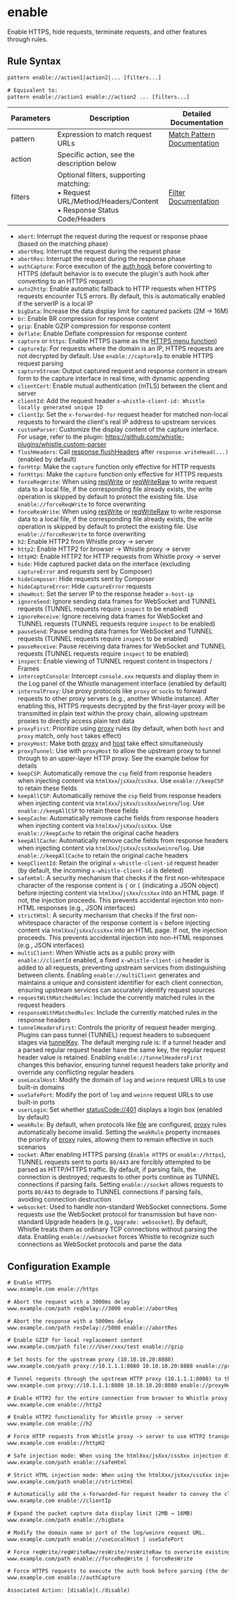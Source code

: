 # enable
Enable HTTPS, hide requests, terminate requests, and other features through rules.

## Rule Syntax
``` txt
pattern enable://action1|action2|... [filters...]

# Equivalent to:
pattern enable://action1 enable://action2 ... [filters...]
```

| Parameters | Description | Detailed Documentation |
| ------- | ------------------------------------------------------------ | ------------------------- |
| pattern | Expression to match request URLs | [Match Pattern Documentation](./pattern) |
| action | Specific action, see the description below | |
| filters | Optional filters, supporting matching:<br/>• Request URL/Method/Headers/Content<br/>• Response Status Code/Headers | [Filter Documentation](./filters) |

- `abort`: Interrupt the request during the request or response phase (based on the matching phase)
- `abortReq`: Interrupt the request during the request phase
- `abortRes`: Interrupt the request during the response phase
- `authCapture`: Force execution of the [auth hook](../extensions/dev#auth) before converting to HTTPS (default behavior is to execute the plugin's auth hook after converting to an HTTPS request)
- `auto2http`: Enable automatic fallback to HTTP requests when HTTPS requests encounter TLS errors. By default, this is automatically enabled if the serverIP is a local IP
- `bigData`: Increase the data display limit for captured packets (2M → 16M)
- `br`: Enable BR compression for response content
- `gzip`: Enable GZIP compression for response content
- `deflate`: Enable Deflate compression for response content
- `capture` or `https`: Enable HTTPS (same as the [HTTPS menu function](../gui/https.html))
- `captureIp`: For requests where the domain is an IP, HTTPS requests are not decrypted by default. Use `enable://captureIp` to enable HTTPS request parsing
- `captureStream`: Output captured request and response content in stream form to the capture interface in real time, with dynamic appending
- `clientCert`: Enable mutual authentication (mTLS) between the client and server
- `clientId`: Add the request header `x-whistle-client-id: Whistle locally generated unique ID`
- `clientIp`: Set the `x-forwarded-for` request header for matched non-local requests to forward the client's real IP address to upstream services
- `customParser`: Customize the display content of the capture interface. For usage, refer to the plugin: https://github.com/whistle-plugins/whistle.custom-parser
- `flushHeaders`: Call [response.flushHeaders](https://nodejs.org/docs/latest/api/http.html#responseflushheaders) after `response.writeHead(...)` (enabled by default)
- `forHttp`: Make the `capture` function only effective for HTTP requests
- `forHttps`: Make the `capture` function only effective for HTTPS requests
- `forceReqWrite`: When using [reqWrite](./reqWrite) or [reqWriteRaw](./reqWriteRaw) to write request data to a local file, if the corresponding file already exists, the write operation is skipped by default to protect the existing file. Use `enable://forceReqWrite` to force overwriting
- `forceResWrite`: When using [resWrite](./resWrite) or [reqWriteRaw](./reqWriteRaw) to write response data to a local file, if the corresponding file already exists, the write operation is skipped by default to protect the existing file. Use `enable://forceResWrite` to force overwriting
- `h2`: Enable HTTP2 from Whistle proxy → server
- `http2`: Enable HTTP2 for browser → Whistle proxy → server
- `httpH2`: Enable HTTP2 for HTTP requests from Whistle proxy → server
- `hide`: Hide captured packet data on the interface (excluding `captureError` and requests sent by Composer)
- `hideComposer`: Hide requests sent by Composer
- `hideCaptureError`: Hide `captureError` requests
- `showHost`: Set the server IP to the response header `x-host-ip`
- `ignoreSend`: Ignore sending data frames for WebSocket and TUNNEL requests (TUNNEL requests require `inspect` to be enabled)
- `ignoreReceive`: Ignore receiving data frames for WebSocket and TUNNEL requests (TUNNEL requests require `inspect` to be enabled)
- `pauseSend`: Pause sending data frames for WebSocket and TUNNEL requests (TUNNEL requests require `inspect` to be enabled)
- `pauseReceive`: Pause receiving data frames for WebSocket and TUNNEL requests (TUNNEL requests require `inspect` to be enabled)
- `inspect`: Enable viewing of TUNNEL request content in Inspectors / Frames
- `interceptConsole`: Intercept `console.xxx` requests and display them in the Log panel of the Whistle management interface (enabled by default)
- `internalProxy`: Use proxy protocols like `proxy` or `socks` to forward requests to other proxy servers (e.g., another Whistle instance). After enabling this, HTTPS requests decrypted by the first-layer proxy will be transmitted in plain text within the proxy chain, allowing upstream proxies to directly access plain text data
- `proxyFirst`: Prioritize using [proxy](./proxy) rules (by default, when both `host` and `proxy` match, only `host` takes effect)
- `proxyHost`: Make both [proxy](./proxy) and [host](./host) take effect simultaneously
- `proxyTunnel`: Use with `proxyHost` to allow the upstream proxy to tunnel through to an upper-layer HTTP proxy. See the example below for details
- `keepCSP`: Automatically remove the `csp` field from response headers when injecting content via `htmlXxx`/`jsXxx`/`cssXxx`. Use `enable://keepCSP` to retain these fields
- `keepAllCSP`: Automatically remove the `csp` field from response headers when injecting content via `htmlXxx`/`jsXxx`/`cssXxx`/`weinre`/`log`. Use `enable://keepAllCSP` to retain these fields
- `keepCache`: Automatically remove cache fields from response headers when injecting content via `htmlXxx`/`jsXxx`/`cssXxx`. Use `enable://keepCache` to retain the original cache headers
- `keepAllCache`: Automatically remove cache fields from response headers when injecting content via `htmlXxx`/`jsXxx`/`cssXxx`/`weinre`/`log`. Use `enable://keepAllCache` to retain the original cache headers
- `keepClientId`: Retain the original `x-whistle-client-id` request header (by default, the incoming `x-whistle-client-id` is deleted)
- `safeHtml`: A security mechanism that checks if the first non-whitespace character of the response content is `{` or `[` (indicating a JSON object) before injecting content via `htmlXxx`/`jsXxx`/`cssXxx` into an HTML page. If not, the injection proceeds. This prevents accidental injection into non-HTML responses (e.g., JSON interfaces)
- `strictHtml`: A security mechanism that checks if the first non-whitespace character of the response content is `<` before injecting content via `htmlXxx`/`jsXxx`/`cssXxx` into an HTML page. If not, the injection proceeds. This prevents accidental injection into non-HTML responses (e.g., JSON interfaces)
- `multiClient`: When Whistle acts as a public proxy with `enable://clientId` enabled, a fixed `x-whistle-client-id` header is added to all requests, preventing upstream services from distinguishing between clients. Enabling `enable://multiClient` generates and maintains a unique and consistent identifier for each client connection, ensuring upstream services can accurately identify request sources
- `requestWithMatchedRules`: Include the currently matched rules in the request headers
- `responseWithMatchedRules`: Include the currently matched rules in the response headers
- `tunnelHeadersFirst`: Controls the priority of request header merging. Plugins can pass tunnel (TUNNEL) request headers to subsequent stages via [tunnelKey](../extensions/dev). The default merging rule is: if a tunnel header and a parsed regular request header have the same key, the regular request header value is retained. Enabling `enable://tunnelHeadersFirst` changes this behavior, ensuring tunnel request headers take priority and override any conflicting regular headers
- `useLocalHost`: Modify the domain of `log` and `weinre` request URLs to use built-in domains
- `useSafePort`: Modify the port of `log` and `weinre` request URLs to use built-in ports
- `userLogin`: Set whether [statusCode://401](./statusCode) displays a login box (enabled by default)
- `weakRule`: By default, when protocols like [file](./file) are configured, [proxy](./proxy) rules automatically become invalid. Setting the `weakRule` property increases the priority of [proxy](./proxy) rules, allowing them to remain effective in such scenarios
- `socket`: After enabling HTTPS parsing (`Enable HTTPS` or `enable://https`), TUNNEL requests sent to ports `80/443` are forcibly attempted to be parsed as HTTP/HTTPS traffic. By default, if parsing fails, the connection is destroyed; requests to other ports continue as TUNNEL connections if parsing fails. Setting `enable://socket` allows requests to ports `80/443` to degrade to TUNNEL connections if parsing fails, avoiding connection destruction
- `websocket`: Used to handle non-standard WebSocket connections. Some requests use the WebSocket protocol for transmission but have non-standard Upgrade headers (e.g., `Upgrade: websocket`). By default, Whistle treats them as ordinary TCP connections without parsing the data. Enabling `enable://websocket` forces Whistle to recognize such connections as WebSocket protocols and parse the data

## Configuration Example
``` txt
# Enable HTTPS
www.example.com enale://https

# Abort the request with a 3000ms delay
www.example.com/path reqDelay://3000 enable://abortReq

# Abort the response with a 5000ms delay
www.example.com/path resDelay://5000 enable://abortRes

# Enable GZIP for local replacement content
www.example.com/path file:///User/xxx/test enable://gzip

# Set hosts for the upstream proxy (10.10.10.20:8888)
www.example.com/path proxy://10.1.1.1:8080 10.10.10.20:8888 enable://proxyHost

# Tunnel requests through the upstream HTTP proxy (10.1.1.1:8080) to the specified HTTP proxy (10.10.10.20:8080)
www.example.com proxy://10.1.1.1:8080 10.10.10.20:8080 enable://proxyHost|proxyTunnel

# Enable HTTP2 for the entire connection from browser to Whistle proxy to server Functionality
www.example.com enable://http2

# Enable HTTP2 functionality for Whistle proxy -> server
www.example.com enable://h2

# Force HTTP requests from Whistle proxy -> server to use HTTP2 transport
www.example.com enable://httpH2

# Safe injection mode: When using the htmlXxx/jsXxx/cssXxx injection directives, inject only if the first character of the response is not `{`
www.example.com/path enable://safeHtml

# Strict HTML injection mode: When using the htmlXxx/jsXxx/cssXxx injection directives, inject only if the first character of the response is not `<`
www.example.com/path enable://strictHtml

# Automatically add the x-forwarded-for request header to convey the client's real IP address
www.example.com enable://clientIp

# Expand the packet capture data display limit (2MB → 16MB)
www.example.com/path enable://bigData

# Modify the domain name or port of the log/weinre request URL.
www.example.com/path enable://useLocalHost | useSafePort

# Force reqWrite/reqWriteRaw/resWrite/resWriteRaw to overwrite existing files.
www.example.com/path enable://forceReqWrite | forceResWrite

# Force HTTPS requests to execute the auth hook before parsing (the default is to execute the plugin's auth hook after converting them to HTTPS).
www.example.com enable://authCapture

Associated Action: [disable](./disable)
